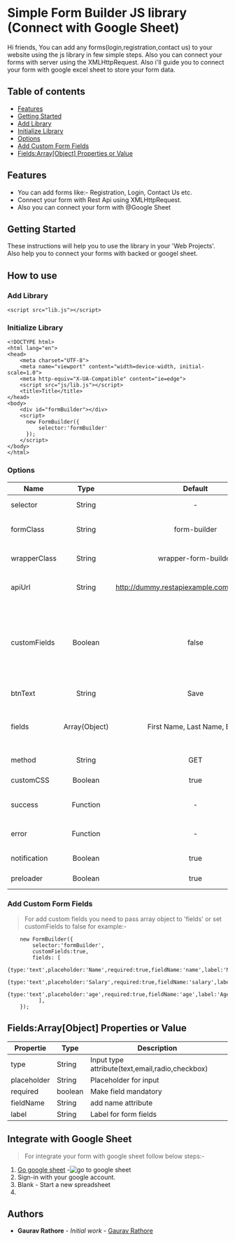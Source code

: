# Simple Form Builder JS library (Connect with Google Sheet)

Hi friends, You can add any forms(login,registration,contact us) to your website using the js library in few simple steps. Also you can connect your forms with server using the XMLHttpRequest. Also i'll guide you to connect your form with google excel sheet to store your form data.


## Table of contents
<!--ts-->
   * [Features](#features)
   * [Getting Started](#getting-started)
   * [Add Library](#add-library)
   * [Initialize Library](#initailize-library)
   * [Options](#options)
   * [Add Custom Form Fields](#add-custom-form-fields)
   * [Fields:Array[Object] Properties or Value](#fieldsarrayobject-properties-or-value)
<!--te-->

## Features

- You can add forms like:- Registration, Login, Contact Us etc.
- Connect your form with Rest Api using XMLHttpRequest.
- Also you can connect your form with @Google Sheet

## Getting Started

These instructions will help you to use the library in your 'Web Projects'. Also help you to connect your forms with backed or googel sheet.

## How to use

### Add Library
```
<script src="lib.js"></script>
```

### Initialize Library

```
<!DOCTYPE html>
<html lang="en">
<head>
    <meta charset="UTF-8">
    <meta name="viewport" content="width=device-width, initial-scale=1.0">
    <meta http-equiv="X-UA-Compatible" content="ie=edge">
    <script src="js/lib.js"></script>
    <title>Title</title>
</head>
<body>
    <div id="formBuilder"></div>
    <script>
      new FormBuilder({
          selector:'formBuilder'
      });
    </script>
</body>
</html>
```


### Options

| Name  | Type | Default | Description |
| ----  | :---:  | :---:  |  ---  |
| selector | String  | -   | Set id of your div element  |
| formClass | String  | form-builder  | You can add custom class in form tag  |
| wrapperClass | String  | wrapper-form-builder  | You can add custom class in wrapper of form |
| apiUrl | String  | http://dummy.restapiexample.com/api/v1/create  | Set your api url for make xmlhttprequest  |
| customFields | Boolean  | false  | Enable or Disable Custom Fields "Set true to use custom form fields in your form otherwise form will generate default form fields" |
| btnText | String  | Save  | Change submit button text  |
| fields | Array(Object)  | First Name, Last Name, Email  | Here you can pass your array object to make your custom fields |
| method | String  | GET  | Method should be GET or POST  |
| customCSS | Boolean  | true  | Enable or Disable Custom CSS   |
| success | Function  | -  | This is success callback with response data  |
| error | Function  | -  | This is error callback with error StatusText  |
| notification | Boolean  | true  | Enable or Disable Notification(Alert)  |
| preloader | Boolean  | true  |  Enable or Disable Preloader  |

### Add Custom Form Fields

> For add custom fields you need to pass array object to 'fields' or set customFields to false for example:-

```
    new FormBuilder({
        selector:'formBuilder',
        customFields:true,
        fields: [
          {type:'text',placeholder:'Name',required:true,fieldName:'name',label:'Name'},
          {type:'text',placeholder:'Salary',required:true,fieldName:'salary',label:'Salary'},
          {type:'text',placeholder:'age',required:true,fieldName:'age',label:'Age'}
          ],
    });
```

## Fields:Array[Object] Properties or Value
| Propertie  | Type | Description | 
| ----  | ---  | ---  |  
| type | String  | Input type attribute(text,email,radio,checkbox)  | 
| placeholder | String  | Placeholder for input  | 
| required | boolean  | Make field mandatory |
| fieldName | String  | add name attribute  |
| label | String  | Label for form fields  | 


## Integrate with Google Sheet
> For integrate your form with google sheet follow below steps:-

1. [Go google sheet](https://docs.google.com/spreadsheets/u/0/)
    -![go to google sheet](http://mydevspace.ga/FormBuilderLibrary/Steps/Setp1.PNG)
2. Sign-in with your google account. 
3. Blank - Start a new spreadsheet
4.



## Authors

* **Gaurav Rathore** - *Initial work* - [Gaurav Rathore](https://github.com/gaurav9643/)



